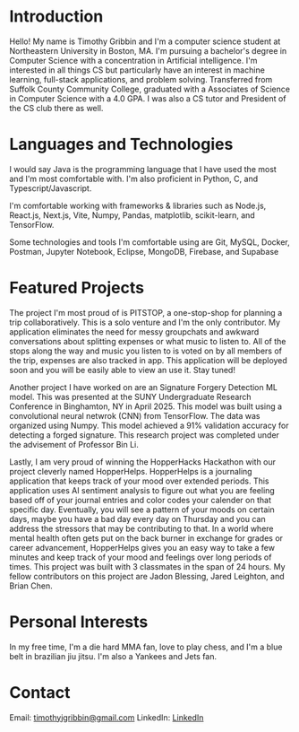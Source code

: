 # Introduction

Hello! My name is Timothy Gribbin and I'm a computer science student at Northeastern University in Boston, MA. I'm pursuing a bachelor's degree in Computer Science with a concentration in Artificial intelligence. I'm interested in all things CS but particularly have an interest in machine learning, full-stack applications, and problem solving. Transferred from Suffolk County Community College, graduated with a Associates of Science in Computer Science with a 4.0 GPA. I was also a CS tutor and President of the CS club there as well.

# Languages and Technologies

I would say Java is the programming language that I have used the most and I'm most comfortable with. I'm also proficient in Python, C, and Typescript/Javascript.

I'm comfortable working with frameworks & libraries such as Node.js, React.js, Next.js, Vite, Numpy, Pandas, matplotlib, scikit-learn, and TensorFlow.

Some technologies and tools I'm comfortable using are Git, MySQL, Docker, Postman, Jupyter Notebook, Eclipse, MongoDB, Firebase, and Supabase

# Featured Projects

The project I'm most proud of is PITSTOP, a one-stop-shop for planning a trip collaboratively. This is a solo venture and I'm the only contributor. My application eliminates the need for messy groupchats and awkward conversations about splitting expenses or what music to listen to. All of the stops along the way and music you listen to is voted on by all members of the trip, expenses are also tracked in app. This application will be deployed soon and you will be easily able to view an use it. Stay tuned!

Another project I have worked on are an Signature Forgery Detection ML model. This was presented at the SUNY Undergraduate Research Conference in Binghamton, NY in April 2025. This model was built using a convolutional neural netwrok (CNN) from TensorFlow. The data was organized using Numpy. This model achieved a 91% validation accuracy for detecting a forged signature. This research project was completed under the advisement of Professor Bin Li. 

Lastly, I am very proud of winning the HopperHacks Hackathon with our project cleverly named HopperHelps. HopperHelps is a journaling application that keeps track of your mood over extended periods. This application uses AI sentiment analysis to figure out what you are feeling based off of your journal entries and color codes your calender on that specific day. Eventually, you will see a pattern of your moods on certain days, maybe you have a bad day every day on Thursday and you can address the stressors that may be contributing to that. In a world where mental health often gets put on the back burner in exchange for grades or career advancement, HopperHelps gives you an easy way to take a few minutes and keep track of your mood and feelings over long periods of times. This project was built with 3 classmates in the span of 24 hours. My fellow contributors on this project are Jadon Blessing, Jared Leighton, and Brian Chen.

# Personal Interests

In my free time, I'm a die hard MMA fan, love to play chess, and I'm a blue belt in brazilian jiu jitsu. I'm also a Yankees and Jets fan. 

# Contact

Email: timothyjgribbin@gmail.com
LinkedIn: [LinkedIn](https://www.linkedin.com/in/timothy-gribbin/)
